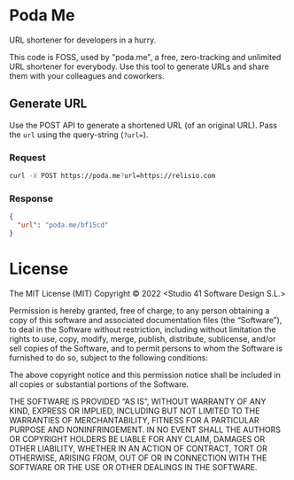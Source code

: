 Poda Me
=======

URL shortener for developers in a hurry.

This code is FOSS, used by "poda.me", a free, zero-tracking and unlimited URL shortener for everybody. Use this tool to generate URLs and share them with your colleagues and coworkers.

## Generate URL

Use the POST API to generate a shortened URL (of an original URL). Pass the `url` using the query-string (`?url=`).

### Request
```bash
curl -X POST https://poda.me?url=https://relisio.com
```

### Response
```json
{
  "url": "poda.me/bf15cd"
}
```

# License

The MIT License (MIT)
Copyright © 2022 <Studio 41 Software Design S.L.>

Permission is hereby granted, free of charge, to any person obtaining a copy of this software and associated documentation files (the “Software”), to deal in the Software without restriction, including without limitation the rights to use, copy, modify, merge, publish, distribute, sublicense, and/or sell copies of the Software, and to permit persons to whom the Software is furnished to do so, subject to the following conditions:

The above copyright notice and this permission notice shall be included in all copies or substantial portions of the Software.

THE SOFTWARE IS PROVIDED “AS IS”, WITHOUT WARRANTY OF ANY KIND, EXPRESS OR IMPLIED, INCLUDING BUT NOT LIMITED TO THE WARRANTIES OF MERCHANTABILITY, FITNESS FOR A PARTICULAR PURPOSE AND NONINFRINGEMENT. IN NO EVENT SHALL THE AUTHORS OR COPYRIGHT HOLDERS BE LIABLE FOR ANY CLAIM, DAMAGES OR OTHER LIABILITY, WHETHER IN AN ACTION OF CONTRACT, TORT OR OTHERWISE, ARISING FROM, OUT OF OR IN CONNECTION WITH THE SOFTWARE OR THE USE OR OTHER DEALINGS IN THE SOFTWARE.
